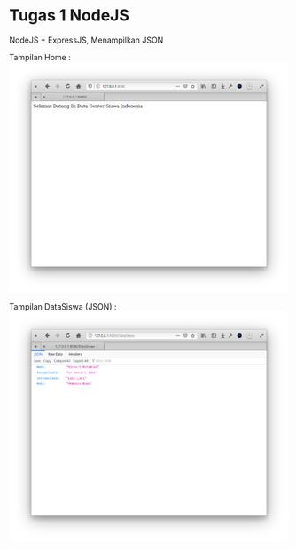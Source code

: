 # Tugas 1 NodeJS

NodeJS + ExpressJS, Menampilkan JSON

Tampilan Home :
![home](screen/Home.png)

Tampilan DataSiswa (JSON) :
![dataSiswa](screen/DataSiswa.png)
